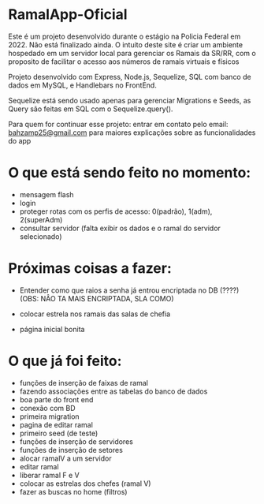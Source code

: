 # RamalApp-Oficial

Este é um projeto desenvolvido durante o estágio na Policia Federal em 2022. Não está finalizado ainda. 
O intuito deste site é criar um ambiente hospedado em um servidor local para gerenciar os Ramais da SR/RR, com o proposito de facilitar o acesso aos números de ramais virtuais e físicos

Projeto desenvolvido com Express, Node.js, Sequelize, SQL com banco de dados em MySQL, e Handlebars no FrontEnd.

Sequelize está sendo usado apenas para gerenciar Migrations e Seeds, as Query são feitas em SQL com o Sequelize.query().

Para quem for continuar esse projeto: entrar em contato pelo email: bahzamp25@gmail.com para maiores explicações sobre as funcionalidades do app

# O que está sendo feito no momento:
- mensagem flash
- login
- proteger rotas com os perfis de acesso: 0(padrão), 1(adm), 2(superAdm)
- consultar servidor (falta exibir os dados e o ramal do servidor selecionado)

# Próximas coisas a fazer:
- Entender como que raios a senha já entrou encriptada no DB (????) (OBS: NÂO TA MAIS ENCRIPTADA, SLA COMO)

- colocar estrela nos ramais das salas de chefia
- página inicial bonita

# O que já foi feito:
- funções de inserção de faixas de ramal
- fazendo associações entre as tabelas do banco de dados
- boa parte do front end
- conexão com BD
- primeira migration
- pagina de editar ramal 
- primeiro seed (de teste)
- funções de inserção de servidores
- funções de inserção de setores
- alocar ramalV a um servidor
- editar ramal
- liberar ramal F e V
- colocar as estrelas dos chefes (ramal V)
- fazer as buscas no home (filtros)




